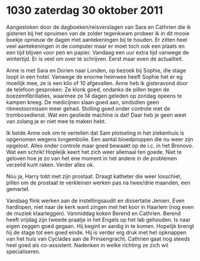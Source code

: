 # 1030 zaterdag 30 oktober 2011
Aangestoken door de dagboeken/reisverslagen van Sara en Cathrien die ik gisteren bij het opruimen van de zolder tegenkwam probeer ik in dit mooie boekje opnieuw de dagen met aantekeningen bij te houden. Er zitten heel veel aantekeningen in de computer maar er moet toch ook een plaats en een tijd blijven voor pen en papier. Vandaag een uur extra tijd vanwege de wintertijd. Er is veel om over te schrijven. Eerst maar even de actualiteit.

Anne is met Sara en Dorien naar Londen, op bezoek bij Sophie, die stage loopt in een hotel. Vanwege de enorme heimwee heeft Sophie het er eg moeilijk mee, ze is een kilo of 10 afgevallen. Anne heb ik gisteravond door de telefoon gesproken. Ze klonk goed, ondanks de pillen tegen de boezemfibrillaties, waarmee ze 14 dagen geleden op zondag opeens te kampen kreeg. De medicijnen slaan goed aan, sindsdien geen ritmestoornissen meer gehad. Stolling goed onder controle met de trombosedienst. Wat een geoliede machine is dat! Daar heb je geen weet van zolang je er niet mee te maken hebt.

Ik belde Anne ook om te vertellen dat Sam plotseling in het ziekenhuis is opgenomen wegens longembolie. Een aantal bloedproppen die nu weer zijn opgelost. Alles onder controle maar goed bewaakt op de i.c. in het Bronovo. Wat een schrik! Hopleijk keert het zich weer allemaal ten goede. Niet te geloven hoe je zo van het ene moment in het andere in de problemen verzeild kunt raken. Verder alles ok.

Nou ja, Harry tobt met zijn prostaat. Draagt katheter die weer losschiet, pillen om de prostaat te verkleinen werken pas na twee/drie maanden, een gemartel.

Vandaag flink werken aan de instellingsaudit en dissertatie Jeroen. Even hardlopen, niet naar de kerk want zingen met het koor in Haarlem (nog even de muziek klaarleggen). Vanmiddag koken Berend en Cathrien. Berend heeft vrijdag zijn tweede praatje in het Engels op het lab gehouden. Is naar eigen zeggen goed gegaan. Hij begint er aardig in te komen. Hopelijk brengt hij de stage tot een goed einde. Hij is verder erg druk met het opknappen van het huis van Cyclades aan de Prinsengracht. Cathrien gaat nog steeds heel goed als co-assistent. Nadenken in welke richting ze zich wil specialiseren.

